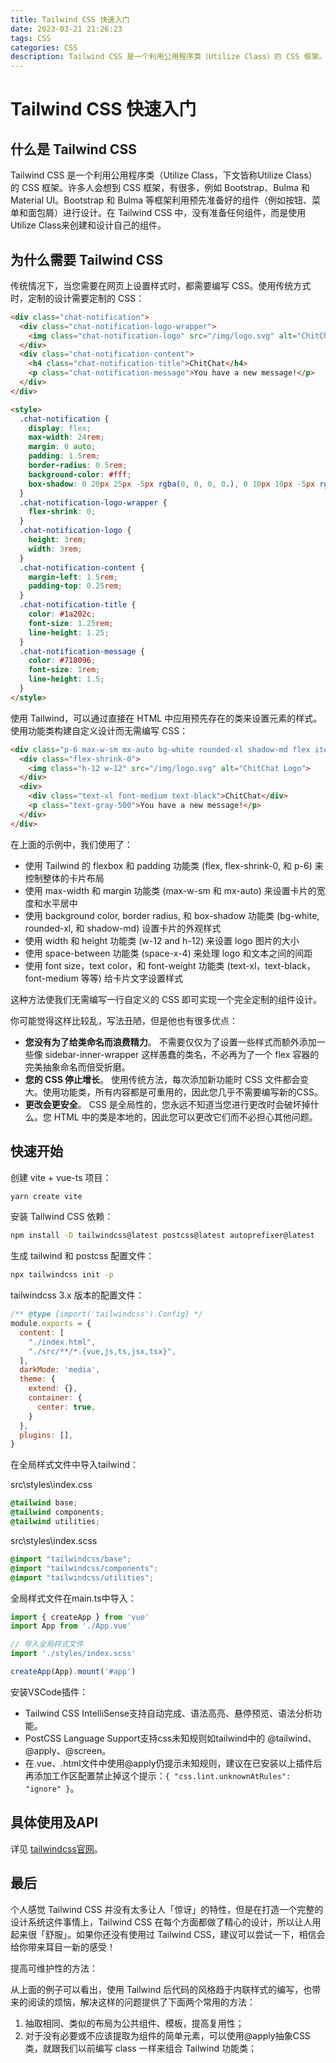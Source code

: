```yaml
---
title: Tailwind CSS 快速入门
date: 2023-03-21 21:26:23
tags: CSS
categories: CSS
description: Tailwind CSS 是一个利用公用程序类（Utilize Class）的 CSS 框架。
---
```


# Tailwind CSS 快速入门

## 什么是 Tailwind CSS 

Tailwind CSS 是一个利用公用程序类（Utilize Class，下文皆称Utilize Class）的 CSS 框架。许多人会想到 CSS 框架，有很多，例如 Bootstrap、Bulma 和 Material UI。Bootstrap 和 Bulma 等框架利用预先准备好的组件（例如按钮、菜单和面包屑）进行设计。在 Tailwind CSS 中，没有准备任何组件，而是使用Utilize Class来创建和设计自己的组件。


## 为什么需要 Tailwind CSS 

传统情况下，当您需要在网页上设置样式时，都需要编写 CSS。使用传统方式时，定制的设计需要定制的 CSS：

```html
<div class="chat-notification">
  <div class="chat-notification-logo-wrapper">
    <img class="chat-notification-logo" src="/img/logo.svg" alt="ChitChat Logo">
  </div>
  <div class="chat-notification-content">
    <h4 class="chat-notification-title">ChitChat</h4>
    <p class="chat-notification-message">You have a new message!</p>
  </div>
</div>

<style>
  .chat-notification {
    display: flex;
    max-width: 24rem;
    margin: 0 auto;
    padding: 1.5rem;
    border-radius: 0.5rem;
    background-color: #fff;
    box-shadow: 0 20px 25px -5px rgba(0, 0, 0, 0.), 0 10px 10px -5px rgba(0, 0, 0, 0.04);
  }
  .chat-notification-logo-wrapper {
    flex-shrink: 0;
  }
  .chat-notification-logo {
    height: 3rem;
    width: 3rem;
  }
  .chat-notification-content {
    margin-left: 1.5rem;
    padding-top: 0.25rem;
  }
  .chat-notification-title {
    color: #1a202c;
    font-size: 1.25rem;
    line-height: 1.25;
  }
  .chat-notification-message {
    color: #718096;
    font-size: 1rem;
    line-height: 1.5;
  }
</style>
```

使用 Tailwind，可以通过直接在 HTML 中应用预先存在的类来设置元素的样式。使用功能类构建自定义设计而无需编写 CSS：

```html
<div class="p-6 max-w-sm mx-auto bg-white rounded-xl shadow-md flex items-center space-x-4">
  <div class="flex-shrink-0">
    <img class="h-12 w-12" src="/img/logo.svg" alt="ChitChat Logo">
  </div>
  <div>
    <div class="text-xl font-medium text-black">ChitChat</div>
    <p class="text-gray-500">You have a new message!</p>
  </div>
</div>
```

在上面的示例中，我们使用了：

- 使用 Tailwind 的 flexbox 和 padding 功能类 (flex, flex-shrink-0, 和 p-6) 来控制整体的卡片布局
- 使用 max-width 和 margin 功能类 (max-w-sm 和 mx-auto) 来设置卡片的宽度和水平居中
- 使用 background color, border radius, 和 box-shadow 功能类 (bg-white, rounded-xl, 和 shadow-md) 设置卡片的外观样式
- 使用 width 和 height 功能类 (w-12 and h-12) 来设置 logo 图片的大小
- 使用 space-between 功能类 (space-x-4) 来处理 logo 和文本之间的间距
- 使用 font size，text color，和 font-weight 功能类 (text-xl，text-black，font-medium 等等) 给卡片文字设置样式

这种方法使我们无需编写一行自定义的 CSS 即可实现一个完全定制的组件设计。

你可能觉得这样比较乱，写法丑陋，但是他也有很多优点：

- **您没有为了给类命名而浪费精力**。 不需要仅仅为了设置一些样式而额外添加一些像 sidebar-inner-wrapper 这样愚蠢的类名，不必再为了一个 flex 容器的完美抽象命名而倍受折磨。
- **您的 CSS 停止增长**。 使用传统方法，每次添加新功能时 CSS 文件都会变大。使用功能类，所有内容都是可重用的，因此您几乎不需要编写新的CSS。
- **更改会更安全**。 CSS 是全局性的，您永远不知道当您进行更改时会破坏掉什么。您 HTML 中的类是本地的，因此您可以更改它们而不必担心其他问题。


## 快速开始

创建 vite + vue-ts 项目：

```bash
yarn create vite
```

安装 Tailwind CSS 依赖：

```bash
npm install -D tailwindcss@latest postcss@latest autoprefixer@latest
```

生成 tailwind 和 postcss 配置文件：

```bash
npx tailwindcss init -p
```

tailwindcss 3.x 版本的配置文件：

```js
/** @type {import('tailwindcss').Config} */
module.exports = {
  content: [
    "./index.html",
    "./src/**/*.{vue,js,ts,jsx,tsx}",
  ],
  darkMode: 'media',
  theme: {
    extend: {},
    container: {
      center: true,
    }
  },
  plugins: [],
}
```

在全局样式文件中导入tailwind：

src\styles\index.css

```css
@tailwind base;
@tailwind components;
@tailwind utilities;
```

src\styles\index.scss

```scss
@import "tailwindcss/base";
@import "tailwindcss/components";
@import "tailwindcss/utilities";
```

全局样式文件在main.ts中导入：

```js
import { createApp } from 'vue'
import App from './App.vue'

// 导入全局样式文件
import './styles/index.scss'

createApp(App).mount('#app')
```

安装VSCode插件：

- Tailwind CSS IntelliSense支持自动完成、语法高亮、悬停预览、语法分析功能。
- PostCSS Language Support支持css未知规则如tailwind中的 @tailwind、@apply、@screen。
- 在.vue、.html文件中使用@apply仍提示未知规则，建议在已安装以上插件后再添加工作区配置禁止掉这个提示：`{ "css.lint.unknownAtRules": "ignore" }`。 


## 具体使用及API

详见 [tailwindcss官网](https://www.tailwindcss.cn/docs/utility-first)。

## 最后

个人感觉 Tailwind CSS 并没有太多让人「惊讶」的特性，但是在打造一个完整的设计系统这件事情上，Tailwind CSS 在每个方面都做了精心的设计，所以让人用起来很「舒服」。如果你还没有使用过 Tailwind CSS，建议可以尝试一下，相信会给你带来耳目一新的感受！

提高可维护性的方法：

从上面的例子可以看出，使用 Tailwind 后代码的风格趋于内联样式的编写，也带来的阅读的烦恼，解决这样的问题提供了下面两个常用的方法：

1. 抽取相同、类似的布局为公共组件、模板，提高复用性；
2. 对于没有必要或不应该提取为组件的简单元素，可以使用@apply抽象CSS类，就跟我们以前编写 class 一样来组合 Tailwind 功能类；